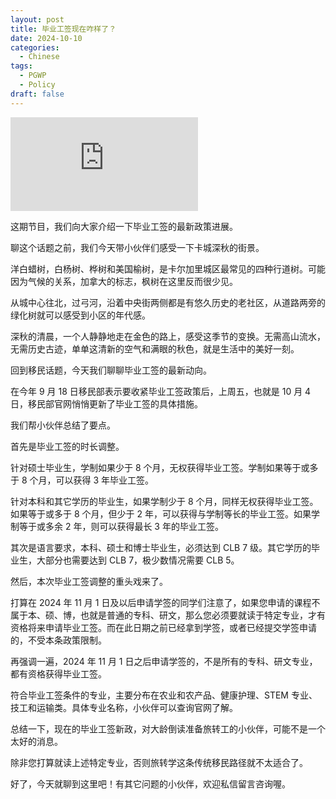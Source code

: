 ```yaml
---
layout: post
title: 毕业工签现在咋样了？
date: 2024-10-10
categories:
  - Chinese
tags:
  - PGWP
  - Policy
draft: false
---
```


<div class="videoWrapper">
<iframe src="https://www.youtube.com/embed/x-Lbk6c4lt8?t=3" title="YouTube video player" frameborder="0" allow="accelerometer; autoplay; clipboard-write; encrypted-media; gyroscope; picture-in-picture" allowfullscreen></iframe>
</div>
<div style="display: flex; align-items: flex-start; justify-content: center; font-size: 14px; color: #777;"></div>

这期节目，我们向大家介绍一下毕业工签的最新政策进展。

<!-- more -->

聊这个话题之前，我们今天带小伙伴们感受一下卡城深秋的街景。

洋白蜡树，白杨树、桦树和美国榆树，是卡尔加里城区最常见的四种行道树。可能因为气候的关系，加拿大的标志，枫树在这里反而很少见。

从城中心往北，过弓河，沿着中央街两侧都是有悠久历史的老社区，从道路两旁的绿化树就可以感受到小区的年代感。

深秋的清晨，一个人静静地走在金色的路上，感受这季节的变换。无需高山流水，无需历史古迹，单单这清新的空气和满眼的秋色，就是生活中的美好一刻。

回到移民话题，今天我们聊聊毕业工签的最新动向。

在今年 9 月 18 日移民部表示要收紧毕业工签政策后，上周五，也就是 10 月 4 日，移民部官网悄悄更新了毕业工签的具体措施。

我们帮小伙伴总结了要点。

首先是毕业工签的时长调整。

针对硕士毕业生，学制如果少于 8 个月，无权获得毕业工签。学制如果等于或多于 8 个月，可以获得 3 年毕业工签。

针对本科和其它学历的毕业生，如果学制少于 8 个月，同样无权获得毕业工签。如果等于或多于 8 个月，但少于 2 年，可以获得与学制等长的毕业工签。如果学制等于或多余 2 年，则可以获得最长 3 年的毕业工签。

其次是语言要求，本科、硕士和博士毕业生，必须达到 CLB 7 级。其它学历的毕业生，大部分也需要达到 CLB 7，极少数情况需要 CLB 5。

然后，本次毕业工签调整的重头戏来了。

打算在 2024 年 11 月 1 日及以后申请学签的同学们注意了，如果您申请的课程不属于本、硕、博，也就是普通的专科、研文，那么您必须要就读于特定专业，才有资格将来申请毕业工签。而在此日期之前已经拿到学签，或者已经提交学签申请的，不受本条政策限制。

再强调一遍，2024 年 11 月 1 日之后申请学签的，不是所有的专科、研文专业，都有资格获得毕业工签。

符合毕业工签条件的专业，主要分布在农业和农产品、健康护理、STEM 专业、技工和运输类。具体专业名称，小伙伴可以查询官网了解。

<!-- https://www.canada.ca/en/immigration-refugees-citizenship/services/study-canada/work/after-graduation/eligibility/study-requirements.html#field-of-study -->

总结一下，现在的毕业工签新政，对大龄倒读准备旅转工的小伙伴，可能不是一个太好的消息。

除非您打算就读上述特定专业，否则旅转学这条传统移民路径就不太适合了。

好了，今天就聊到这里吧！有其它问题的小伙伴，欢迎私信留言咨询喔。
